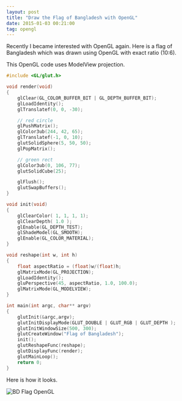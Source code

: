 ```yaml
---
layout: post
title: "Draw the Flag of Bangladesh with OpenGL"
date: 2015-01-03 00:21:00
tag: opengl
---
```

Recently I became interested with OpenGL again. Here is a flag of Bangladesh
which was drawn using OpenGL with exact ratio (10:6).

This OpenGL code uses ModelView projection.

```cpp
#include <GL/glut.h>

void render(void)
{
    glClear(GL_COLOR_BUFFER_BIT | GL_DEPTH_BUFFER_BIT);
    glLoadIdentity();
    glTranslatef(0, 0, -30);

    // red circle
    glPushMatrix();
    glColor3ub(244, 42, 65);
    glTranslatef(-1, 0, 10);
    glutSolidSphere(5, 50, 50);
    glPopMatrix();

    // green rect
    glColor3ub(0, 106, 77);
    glutSolidCube(25);

    glFlush();
    glutSwapBuffers();
}

void init(void)
{
    glClearColor( 1, 1, 1, 1);
    glClearDepth( 1.0 );
    glEnable(GL_DEPTH_TEST);
    glShadeModel(GL_SMOOTH);
    glEnable(GL_COLOR_MATERIAL);
}

void reshape(int w, int h)
{
    float aspectRatio = (float)w/(float)h;
    glMatrixMode(GL_PROJECTION);
    glLoadIdentity();
    gluPerspective(45, aspectRatio, 1.0, 100.0);
    glMatrixMode(GL_MODELVIEW);
}

int main(int argc, char** argv)
{
    glutInit(&argc,argv);
    glutInitDisplayMode(GLUT_DOUBLE | GLUT_RGB | GLUT_DEPTH );
    glutInitWindowSize(500, 300);
    glutCreateWindow("Flag of Bangladesh");
    init();
    glutReshapeFunc(reshape);
    glutDisplayFunc(render);
    glutMainLoop();
    return 0;
}
```

Here is how it looks.

![BD Flag OpenGL](http://i.imgur.com/DEVMwEr.png)
